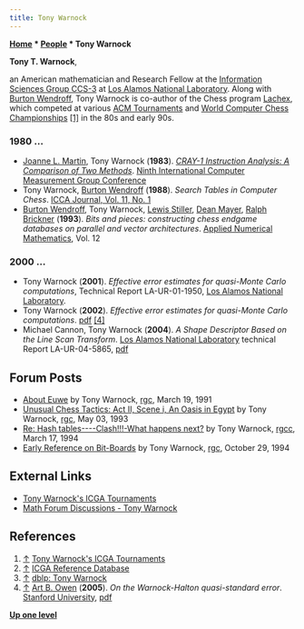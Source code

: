 ```yaml
---
title: Tony Warnock
---
```

**[Home](Home "Home") \* [People](People "People") \* Tony Warnock**


**Tony T. Warnock**,  

an American mathematician and Research Fellow at the [Information Sciences Group CCS-3](http://www.ccs3.lanl.gov/group/) at [Los Alamos National Laboratory](Los_Alamos_National_Laboratory "Los Alamos National Laboratory"). Along with [Burton Wendroff](Burton_Wendroff "Burton Wendroff"), Tony Warnock is co-author of the Chess program [Lachex](Lachex "Lachex"), which competed at various [ACM Tournaments](ACM_North_American_Computer_Chess_Championship "ACM North American Computer Chess Championship") and [World Computer Chess Championships](World_Computer_Chess_Championship "World Computer Chess Championship") <a id="cite-note-1" href="#cite-ref-1">[1]</a> in the 80s and early 90s.



### 1980 ...


* [Joanne L. Martin](https://dblp.org/pers/hd/m/Martin:Joanne_L=), Tony Warnock (**1983**). *[CRAY-1 Instruction Analysis: A Comparison of Two Methods](https://www.osti.gov/biblio/5633829)*. [Ninth International Computer Measurement Group Conference](https://dblp.org/db/conf/cmg/cmg1983.html)
* Tony Warnock, [Burton Wendroff](Burton_Wendroff "Burton Wendroff") (**1988**). *Search Tables in Computer Chess*. [ICCA Journal, Vol. 11, No. 1](ICGA_Journal#11_1 "ICGA Journal")
* [Burton Wendroff](Burton_Wendroff "Burton Wendroff"), Tony Warnock, [Lewis Stiller](Lewis_Stiller "Lewis Stiller"), [Dean Mayer](index.php?title=Dean_Mayer&action=edit&redlink=1 "Dean Mayer (page does not exist)"), [Ralph Brickner](index.php?title=Ralph_Brickner&action=edit&redlink=1 "Ralph Brickner (page does not exist)") (**1993**). *Bits and pieces: constructing chess endgame databases on parallel and vector architectures*. [Applied Numerical Mathematics](https://www.journals.elsevier.com/applied-numerical-mathematics), Vol. 12


### 2000 ...


* Tony Warnock (**2001**). *Effective error estimates for quasi-Monte Carlo computations*, Technical Report LA-UR-01-1950, [Los Alamos National Laboratory](Los_Alamos_National_Laboratory "Los Alamos National Laboratory").
* Tony Warnock (**2002**). *Effective error estimates for quasi-Monte Carlo computations*. [pdf](http://public.lanl.gov/kmh/uncertainty/meetings/warnvgr.pdf) <a id="cite-note-4" href="#cite-ref-4">[4]</a>
* Michael Cannon, Tony Warnock (**2004**). *A Shape Descriptor Based on the Line Scan Transform*. [Los Alamos National Laboratory](Los_Alamos_National_Laboratory "Los Alamos National Laboratory") technical Report LA-UR-04-5865, [pdf](http://www.c3.lanl.gov/ml/pubs/2004_descriptor/paper.pdf)


## Forum Posts


* [About Euwe](https://groups.google.com/d/msg/rec.games.chess/88ypHAMpNFg/kQGRroGofXMJ) by Tony Warnock, [rgc](Computer_Chess_Forums "Computer Chess Forums"), March 19, 1991
* [Unusual Chess Tactics: Act II, Scene i, An Oasis in Egypt](https://groups.google.com/d/msg/rec.games.chess/2ICOiBlMfZI/L9ZPq3HR8mAJ) by Tony Warnock, [rgc](Computer_Chess_Forums "Computer Chess Forums"), May 03, 1993
* [Re: Hash tables----Clash!!!-What happens next?](https://groups.google.com/d/msg/rec.games.chess/h9Q2wik_kTg/3ENEZcuDQSoJ) by Tony Warnock, [rgcc](Computer_Chess_Forums "Computer Chess Forums"), March 17, 1994
* [Early Reference on Bit-Boards](https://groups.google.com/d/msg/rec.games.chess/DjqT9F_wfTE/MLJyAz2VnLUJ) by Tony Warnock, [rgc](Computer_Chess_Forums "Computer Chess Forums"), October 29, 1994


## External Links


* [Tony Warnock's ICGA Tournaments](https://www.game-ai-forum.org/icga-tournaments/person.php?id=419)
* [Math Forum Discussions - Tony Warnock](http://mathforum.org/kb/profile.jspa?userID=94517)


## References


1. <a id="cite-ref-1" href="#cite-note-1">↑</a> [Tony Warnock's ICGA Tournaments](https://www.game-ai-forum.org/icga-tournaments/person.php?id=419)
2. <a id="cite-ref-2" href="#cite-note-2">↑</a> [ICGA Reference Database](ICGA_Journal#RefDB "ICGA Journal")
3. <a id="cite-ref-3" href="#cite-note-3">↑</a> [dblp: Tony Warnock](https://dblp.org/pers/hd/w/Warnock:Tony)
4. <a id="cite-ref-4" href="#cite-note-4">↑</a> [Art B. Owen](http://www-stat.stanford.edu/people/faculty/owen/index.html) (**2005**). *On the Warnock-Halton quasi-standard error*. [Stanford University](https://en.wikipedia.org/wiki/Stanford_University), [pdf](http://www-stat.stanford.edu/~owen/reports/qse.pdf)

**[Up one level](People "People")**







 
